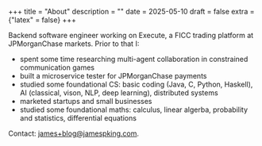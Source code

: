 +++
title = "About"
description = ""
date = 2025-05-10
draft = false
extra = {"latex" = false}
+++

Backend software engineer working on Execute, a FICC trading platform at JPMorganChase markets. Prior to that I:
* spent some time researching multi-agent collaboration in constrained communication games
* built a microservice tester for JPMorganChase payments
* studied some foundational CS: basic coding (Java, C, Python, Haskell), AI (classical, vison, NLP, deep learning), distributed systems
* marketed startups and small businesses
* studied some foundational maths: calculus, linear algerba, probability and statistics, differential equations


Contact: [james+blog@jamespking.com](mailto:james+blog@jamespking.com).
